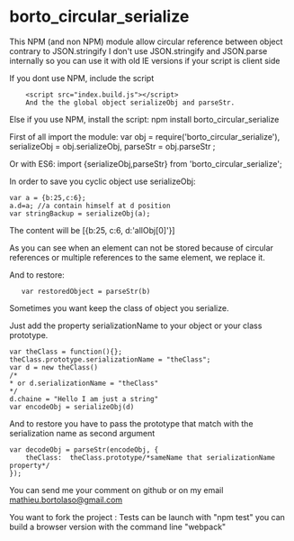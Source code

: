 # borto_circular_serialize
This NPM (and non NPM) module allow circular reference between object contrary to JSON.stringify
I don't use JSON.stringify and JSON.parse internally so you can use it with old IE versions if your script is client side

If you dont use NPM, include the script 
		
		<script src="index.build.js"></script>
		And the the global object serializeObj and parseStr.
		
Else if you use NPM, install the script:
    npm install borto_circular_serialize
  
First of all import the module:
  	var obj = require('borto_circular_serialize'),
		serializeObj = obj.serializeObj,
		parseStr = obj.parseStr
	;
  
Or with ES6:
    import {serializeObj,parseStr} from 'borto_circular_serialize';

In order to save you cyclic object use serializeObj:

    var a = {b:25,c:6};
    a.d=a; //a contain himself at d position
    var stringBackup = serializeObj(a);
The content will be
	[{b:25,
	c:6,
	d:'allObj[0]'}]

As you can see when an element can not be stored because of circular references or multiple references to the same element, we replace it.

And to restore:
       
       var restoredObject = parseStr(b)

Sometimes you want keep the class of object you serialize.

Just add the property serializationName to your object or your class prototype.

	var theClass = function(){};
	theClass.prototype.serializationName = "theClass";
	var d = new theClass()
	/*	
	* or d.serializationName = "theClass"
	*/
	d.chaine = "Hello I am just a string"
	var encodeObj = serializeObj(d)

And to restore you have to pass the prototype that match with the serialization name as second argument

	var decodeObj = parseStr(encodeObj, {
		theClass:  theClass.prototype/*sameName that serializationName property*/
	});

You can send me your comment on github or on my email mathieu.bortolaso@gmail.com

You want to fork the project :
	Tests can be launch with "npm test"
	you can build a browser version with the command line "webpack"
